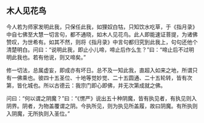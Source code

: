 ##  木人见花鸟

今人若为师家发明此我，只保任此我，如狸奴白牯，只知饮水吃草，于《指月录》中自七佛至大慧一切言句，都不通晓，如木人见花鸟。此人即能速证菩提，为诸佛赞叹，为世希有。如其不然，则将《指月录》中言句都归究到此我上，句句还他个清楚明白。问曰：“说明此我，即止小儿啼，啼止后作么生？”曰：“啼止后不过明明此我也。若有他说，则又啼矣。”

修一切法，总属虚妄，即成亦有坏日。总不及一知此我，直超入如来之地，所谓只有一佛乘也。彼四十五圣位、十地等觉妙觉、二十五圆通、二十五轮转，皆有次第，皆化城也。所以古德云：我宗门即心即佛，并无次第成就之佛。

问曰：“何以谓之阴魔？”曰：“《愣严》说出五十种阴魔，皆有执见者，有执见则入阴界。阴者，为物盖覆谓之阴。今执所见，则为执见所盖履，故曰阴魔。有所执则入阴魔，无所执则入圣位。”

